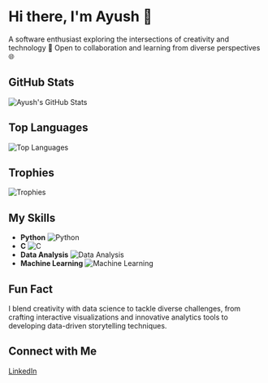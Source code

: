 # Hi there, I'm Ayush 👋
A software enthusiast exploring the intersections of creativity and technology 🌟 Open to collaboration and learning from diverse perspectives 🌐

## GitHub Stats
![Ayush's GitHub Stats](https://github-readme-stats.vercel.app/api?username=Ayush-jk&show_icons=true&count_private=true&hide=prs&theme=radical)

## Top Languages
![Top Languages](https://github-readme-stats.vercel.app/api/top-langs/?username=Ayush-jk&layout=compact&theme=radical)

## Trophies
![Trophies](https://github-profile-trophy.vercel.app/?username=Ayush-jk&repo=1&commits=1&stars=1&no=1)


## My Skills
- **Python** ![Python](https://img.shields.io/badge/-Python-3776AB?style=flat&logo=python&logoColor=white)
- **C** ![C](https://img.shields.io/badge/-C-A8B9CC?style=flat&logo=c&logoColor=white)
- **Data Analysis** ![Data Analysis](https://img.shields.io/badge/-Data%20Analysis-009B77?style=flat&logo=python&logoColor=white)
- **Machine Learning** ![Machine Learning](https://img.shields.io/badge/-Machine%20Learning-F7DF1E?style=flat&logo=python&logoColor=black)

## Fun Fact
I blend creativity with data science to tackle diverse challenges, from crafting interactive visualizations and innovative analytics tools to developing data-driven storytelling techniques. 

## Connect with Me
[LinkedIn](https://www.linkedin.com/in/ayush-pathak-459aa5286/)

